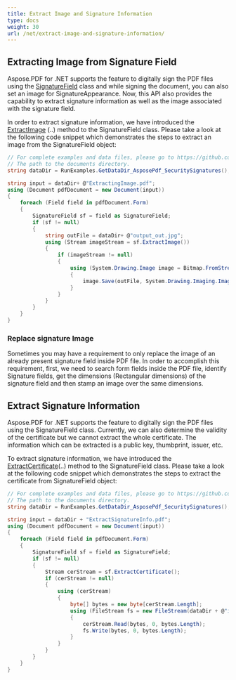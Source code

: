 ```yaml
---
title: Extract Image and Signature Information
type: docs
weight: 30
url: /net/extract-image-and-signature-information/
---
```


## Extracting Image from Signature Field

Aspose.PDF for .NET supports the feature to digitally sign the PDF files using the [SignatureField](https://apireference.aspose.com/pdf/net/aspose.pdf.forms/signaturefield) class and while signing the document, you can also set an image for SignatureAppearance. Now, this API also provides the capability to extract signature information as well as the image associated with the signature field.

In order to extract signature information, we have introduced the [ExtractImage](https://apireference.aspose.com/pdf/net/aspose.pdf.forms/signaturefield/methods/extractimage) (..) method to the SignatureField class. Please take a look at the following code snippet which demonstrates the steps to extract an image from the SignatureField object:
```csharp
// For complete examples and data files, please go to https://github.com/aspose-pdf/Aspose.PDF-for-.NET
// The path to the documents directory.
string dataDir = RunExamples.GetDataDir_AsposePdf_SecuritySignatures();

string input = dataDir+ @"ExtractingImage.pdf";
using (Document pdfDocument = new Document(input))
{
    foreach (Field field in pdfDocument.Form)
    {
        SignatureField sf = field as SignatureField;
        if (sf != null)
        {
            string outFile = dataDir+ @"output_out.jpg";
            using (Stream imageStream = sf.ExtractImage())
            {
                if (imageStream != null)
                {
                    using (System.Drawing.Image image = Bitmap.FromStream(imageStream))
                    {
                        image.Save(outFile, System.Drawing.Imaging.ImageFormat.Jpeg);
                    }
                }
            }
        }
    }
}
```
### Replace signature Image

Sometimes you may have a requirement to only replace the image of an already present signature field inside PDF file. In order to accomplish this requirement, first, we need to search form fields inside the PDF file, identify Signature fields, get the dimensions (Rectangular dimensions) of the signature field and then stamp an image over the same dimensions.

## Extract Signature Information

Aspose.PDF for .NET supports the feature to digitally sign the PDF files using the SignatureField class. Currently, we can also determine the validity of the certificate but we cannot extract the whole certificate. The information which can be extracted is a public key, thumbprint, issuer, etc.

To extract signature information, we have introduced the [ExtractCertificate](https://apireference.aspose.com/pdf/net/aspose.pdf.forms/signaturefield/methods/extractcertificate)(..) method to the SignatureField class. Please take a look at the following code snippet which demonstrates the steps to extract the certificate from SignatureField object:
```csharp 
// For complete examples and data files, please go to https://github.com/aspose-pdf/Aspose.PDF-for-.NET
// The path to the documents directory.
string dataDir = RunExamples.GetDataDir_AsposePdf_SecuritySignatures();

string input = dataDir + "ExtractSignatureInfo.pdf";
using (Document pdfDocument = new Document(input))
{
    foreach (Field field in pdfDocument.Form)
    {
        SignatureField sf = field as SignatureField;
        if (sf != null)
        {
            Stream cerStream = sf.ExtractCertificate();
            if (cerStream != null)
            {
                using (cerStream)
                {
                    byte[] bytes = new byte[cerStream.Length];
                    using (FileStream fs = new FileStream(dataDir + @"input.cer", FileMode.CreateNew))
                    {
                        cerStream.Read(bytes, 0, bytes.Length);
                        fs.Write(bytes, 0, bytes.Length);
                    }
                }
            }
        }
    }
}
```
